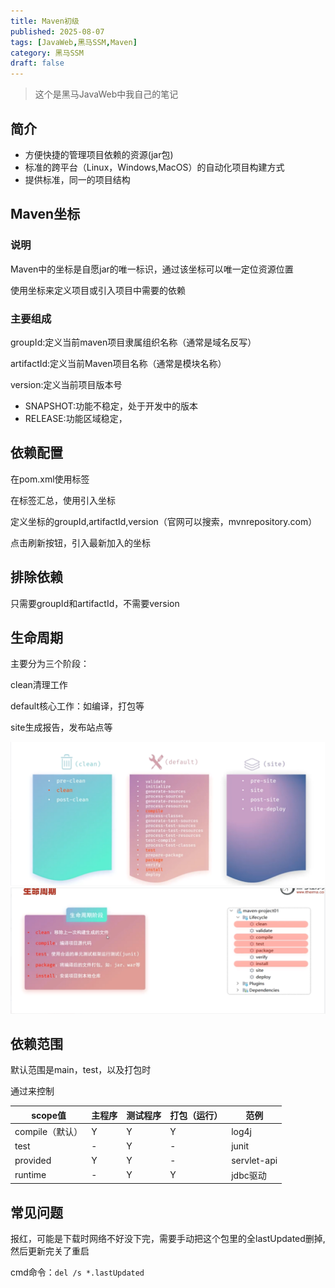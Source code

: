 ```yaml
---
title: Maven初级
published: 2025-08-07
tags: [JavaWeb,黑马SSM,Maven]
category: 黑马SSM
draft: false
---
```


> 这个是黑马JavaWeb中我自己的笔记
## 简介

- 方便快捷的管理项目依赖的资源(jar包)
- 标准的跨平台（Linux，Windows,MacOS）的自动化项目构建方式
- 提供标准，同一的项目结构

## Maven坐标

### 说明

Maven中的坐标是自愿jar的唯一标识，通过该坐标可以唯一定位资源位置

使用坐标来定义项目或引入项目中需要的依赖

### 主要组成

groupId:定义当前maven项目隶属组织名称（通常是域名反写）

artifactId:定义当前Maven项目名称（通常是模块名称）

version:定义当前项目版本号

- SNAPSHOT:功能不稳定，处于开发中的版本
- RELEASE:功能区域稳定，

## 依赖配置

在pom.xml使用<dependencies>标签

在<dependencies>标签汇总，使用<dependency>引入坐标

定义坐标的groupId,artifactId,version（官网可以搜索，mvnrepository.com）

点击刷新按钮，引入最新加入的坐标


## 排除依赖


<exclusions>

<exclusion>

只需要groupId和artifactId，不需要version


## 生命周期

主要分为三个阶段：

clean清理工作

default核心工作：如编译，打包等

site生成报告，发布站点等

![](Maven初级/20250807093324.png)
![](Maven初级/20250807093338.png)

## 依赖范围

默认范围是main，test，以及打包时

通过<scope></scope>来控制

| scope值         | 主程序 | 测试程序 | 打包（运行） | 范例        |
| --------------- | ------ | -------- | ------------ | ----------- |
| compile（默认） | Y      | Y        | Y            | log4j       |
| test            | -      | Y        | -            | junit       |
| provided        | Y      | Y        | -            | servlet-api |
| runtime         | -      | Y        | Y            | jdbc驱动    |




## 常见问题

报红，可能是下载时网络不好没下完，需要手动把这个包里的全lastUpdated删掉,然后更新完关了重启

cmd命令：`del /s *.lastUpdated`
